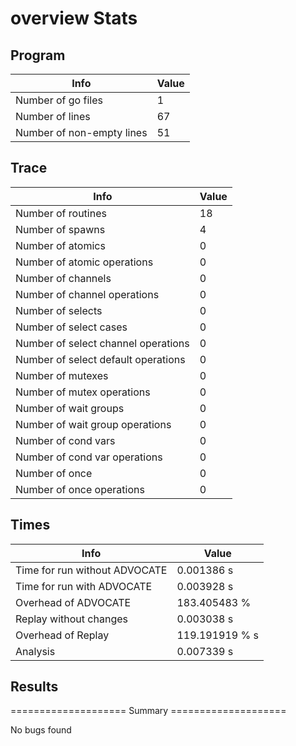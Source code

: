 # overview Stats

## Program
| Info | Value |
| - | - |
| Number of go files | 1 |
| Number of lines | 67 |
| Number of non-empty lines | 51 |


## Trace
| Info | Value |
| - | - |
| Number of routines | 18 |
| Number of spawns | 4 |
| Number of atomics | 0 |
| Number of atomic operations | 0 |
| Number of channels | 0 |
| Number of channel operations | 0 |
| Number of selects | 0 |
| Number of select cases | 0 |
| Number of select channel operations | 0 |
| Number of select default operations | 0 |
| Number of mutexes | 0 |
| Number of mutex operations | 0 |
| Number of wait groups | 0 |
| Number of wait group operations | 0 |
| Number of cond vars | 0 |
| Number of cond var operations | 0 |
| Number of once | 0| 
| Number of once operations | 0 |


## Times
| Info | Value |
| - | - |
| Time for run without ADVOCATE | 0.001386 s |
| Time for run with ADVOCATE | 0.003928 s |
| Overhead of ADVOCATE | 183.405483 % |
| Replay without changes | 0.003038 s |
| Overhead of Replay | 119.191919 % s |
| Analysis | 0.007339 s |


## Results
==================== Summary ====================

No bugs found
